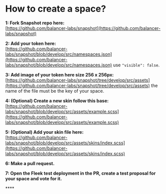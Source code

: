 # How to create a space?

**1: Fork Snapshot repo here:**  
[https://github.com/balancer-labs/snapshot](https://github.com/balancer-labs/snapshot) 

**2: Add your token here:**   
[https://github.com/balancer-labs/snapshot/blob/develop/src/namespaces.json](https://github.com/balancer-labs/snapshot/blob/develop/src/namespaces.json) use `"visible": false`.   
  
**3: Add image of your token here size 256 x 256px:**   
[https://github.com/balancer-labs/snapshot/tree/develop/src/assets](https://github.com/balancer-labs/snapshot/tree/develop/src/assets) the name of the file must be the key of your space.   
  
**4: \(Optional\) Create a new skin follow this base:**  
[https://github.com/balancer-labs/snapshot/blob/develop/src/assets/example.scss](https://github.com/balancer-labs/snapshot/blob/develop/src/assets/example.scss)   
  
**5: \(Optional\) Add your skin file here:**  
[https://github.com/balancer-labs/snapshot/blob/develop/src/assets/skins/index.scss](https://github.com/balancer-labs/snapshot/blob/develop/src/assets/skins/index.scss)   
  
**6: Make a pull request.**   
  
**7: Open the Fleek test deployment in the PR, create a test proposal for your space and vote for it.**

\*\*\*\*



